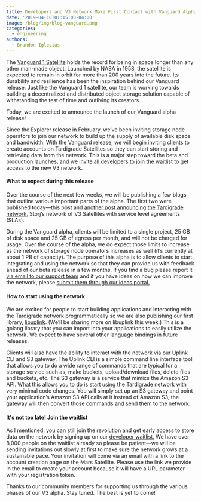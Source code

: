 ```yaml
---
title: Developers and V3 Network Make First Contact with Vanguard Alpha
date: '2019-04-10T01:15:00-04:00'
image: /blog/img/blog-vanguard.png
categories:
  - engineering
authors:
  - Brandon Iglesias
---
```

The [Vanguard 1 Satellite](https://www.nasa.gov/content/vanguard-satellite-1958) holds the record for being in space longer than any other man-made object. Launched by NASA in 1958, the satellite is expected to remain in orbit for more than 200 years into the future. Its durability and resilience has been the inspiration behind our Vanguard release. Just like the Vanguard 1 satellite, our team is working towards building a decentralized and distributed object storage solution capable of withstanding the test of time and outliving its creators.

Today, we are excited to announce the launch of our Vanguard alpha release! 

Since the Explorer release in February, we’ve been inviting storage node operators to join our network to build up the supply of available disk space and bandwidth. With the Vanguard release, we will begin inviting clients to create accounts on Tardigrade Satellites so they can start storing and retrieving data from the network. This is a major step toward the beta and production launches, and we [invite all developers to join the waitlist](https://storj.io/#waitlist) to get access to the new V3 network. 

#### What to expect during this release

Over the course of the next few weeks, we will be publishing a few blogs that outline various important parts of the alpha. The first two were published today—this post and [another post announcing the Tardigrade network](https://storj.io/blog/2019/04/introducing-tardigrade---decentralized-cloud-storage-from-storj-labs/), Storj’s network of V3 Satellites with service level agreements (SLAs). 

During the Vanguard alpha, clients will be limited to a single project, 25 GB of disk space and 25 GB of egress per month, and will not be charged for usage. Over the course of the alpha, we do expect those limits to increase as the network of storage node operators increases as well (it’s currently at about 1 PB of capacity). The purpose of this alpha is to allow clients to start integrating and using the network so that they can provide us with feedback ahead of our beta release in a few months. If you find a bug please report it [via email to our support team](mailto:Support@storj.io) and if you have ideas on how we can improve the network, please [submit them through our ideas portal.](https://ideas.storj.io/)

#### How to start using the network

We are excited for people to start building applications and interacting with the Tardigrade network programmatically so we are also publishing our first library, [libuplink](https://github.com/storj/storj/tree/master/lib/uplink). (We’ll be sharing more on libuplink this week.) This is a golang library that you can import into your applications to easily utilize the network. We expect to have several other language bindings in future releases. 

Clients will also have the ability to interact with the network via our Uplink CLI and S3 gateway. The Uplink CLI is a simple command line interface tool that allows you to do a wide range of commands that are typical for a storage service such as, make buckets, upload/download files, delete files and buckets, etc. The S3 gateway is a service that mimics the Amazon S3 API. What this allows you to do is start using the Tardigrade network with very minimal code changes. You will simply set up an S3 gateway and point your application’s Amazon S3 API calls at it instead of Amazon S3, the gateway will then convert those commands and send them to the network. 

#### It's not too late! Join the waitlist

As I mentioned, you can still join the revolution and get early access to store data on the network by signing up on our [developer waitlist.](https://storj.io/sign-up/) We have over 8,000 people on the waitlist already so please be patient—we will be sending invitations out slowly at first to make sure the network grows at a sustainable pace. Your invitation will come via an email with a link to the account creation page on the Mars Satellite. Please use the link we provide in the email to create your account because it will have a URL parameter with your registration token.

Thanks to our community members for supporting us through the various phases of our V3 alpha. Stay tuned. The best is yet to come!
